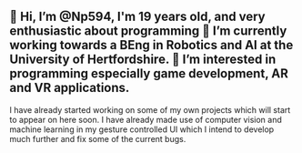 👋 Hi, I’m @Np594, I'm 19 years old, and very enthusiastic about programming
🌱 I’m currently working towards a BEng in Robotics and AI at the University of Hertfordshire.
👀 I’m interested in programming especially game development, AR and VR applications.
----------------------------------------------------------------------------------------------------
I have already started working on some of my own projects which will start to appear on here soon.
I have already made use of computer vision and machine learning in my gesture controlled UI
which I intend to develop much further and fix some of the current bugs.
